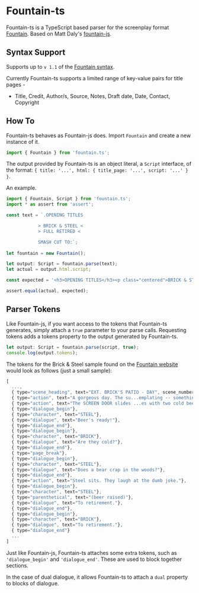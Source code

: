 # Fountain-ts

Fountain-ts is a TypeScript based parser for the screenplay format [Fountain](http://fountain.io/). Based on Matt Daly's [fountain-js](https://github.com/mattdaly/Fountain.js).

## Syntax Support

Supports up to `v 1.1` of the [Fountain syntax](https://www.fountain.io/syntax#section-changes).

Currently Fountain-ts supports a limited range of key-value pairs for title pages -

* Title, Credit, Author/s, Source, Notes, Draft date, Date, Contact, Copyright

## How To

Fountain-ts behaves as Fountain-js does. Import `Fountain` and create a new instance of it.

``` Typescript
import { Fountain } from 'fountain.ts';
```

The output provided by Fountain-ts is an object literal, a `Script` interface, of the format: `{ title: '...', html: { title_page: '...', script: '...' } }`.

An example.

``` Typescript
import { Fountain, Script } from 'fountain.ts';
import * as assert from 'assert';

const text = `.OPENING TITLES

            > BRICK & STEEL <
            > FULL RETIRED <

            SMASH CUT TO:`;
        
let fountain = new Fountain();

let output: Script = fountain.parse(text);
let actual = output.html.script;

const expected = '<h3>OPENING TITLES</h3><p class="centered">BRICK & STEEL <br /> FULL RETIRED</p><h2>SMASH CUT TO:</h2>';

assert.equal(actual, expected);
```

## Parser Tokens

Like Fountain-js, if you want access to the tokens that Fountain-ts generates, simply attach a `true` parameter to your parse calls. Requesting tokens adds a tokens property to the output generated by Fountain-ts.

``` Typescript
let output: Script = fountain.parse(script, true);
console.log(output.tokens);
```

The tokens for the Brick & Steel sample found on the [Fountain website](http://fountain.io/) would look as follows (just a small sample):

``` Javascript
[ 
  ..., 
  { type="scene_heading", text="EXT. BRICK'S PATIO - DAY", scene_number="1"}, 
  { type="action", text="A gorgeous day. The su...emplating -- something."}, 
  { type="action", text="The SCREEN DOOR slides ...es with two cold beers."},  
  { type="dialogue_begin"}, 
  { type="character", text="STEEL"}, 
  { type="dialogue", text="Beer's ready!"}, 
  { type="dialogue_end"}, 
  { type="dialogue_begin"}, 
  { type="character", text="BRICK"}, 
  { type="dialogue", text="Are they cold?"}, 
  { type="dialogue_end"}, 
  { type="page_break"}, 
  { type="dialogue_begin"}, 
  { type="character", text="STEEL"}, 
  { type="dialogue", text="Does a bear crap in the woods?"}, 
  { type="dialogue_end"}, 
  { type="action", text="Steel sits. They laugh at the dumb joke."},
  { type="dialogue_begin"}, 
  { type="character", text="STEEL"}, 
  { type="parenthetical", text="(beer raised)"}, 
  { type="dialogue", text="To retirement."}, 
  { type="dialogue_end"}, 
  { type="dialogue_begin"}, 
  { type="character", text="BRICK"}, 
  { type="dialogue", text="To retirement."}, 
  { type="dialogue_end"}
  ...
]
```

Just like Fountain-js, Fountain-ts attaches some extra tokens, such as `'dialogue_begin'` and `'dialogue_end'`. These are used to block together sections.

In the case of dual dialogue, it allows Fountain-ts to attach a `dual` property to blocks of dialogue.

